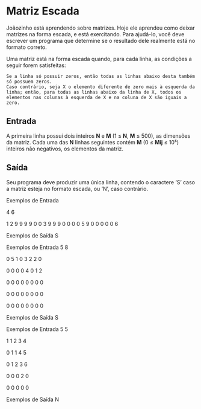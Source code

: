 # Matriz Escada

Joãozinho está aprendendo sobre matrizes. Hoje ele aprendeu como deixar matrizes na forma escada, e está exercitando. Para ajudá-lo, você deve escrever um programa que determine se o resultado dele realmente está no formato correto.

Uma matriz está na forma escada quando, para cada linha, as condições a seguir forem satisfeitas:

    Se a linha só possuir zeros, então todas as linhas abaixo desta também só possuem zeros.
    Caso contrário, seja X o elemento diferente de zero mais à esquerda da linha; então, para todas as linhas abaixo da linha de X, todos os elementos nas colunas à esquerda de X e na coluna de X são iguais a zero.

## Entrada

A primeira linha possui dois inteiros **N** e **M** (1 ≤ **N**, **M** ≤ 500), as dimensões da matriz. Cada uma das **N** linhas seguintes contém **M** (0 ≤ **Mij** ≤ 10⁵) inteiros não negativos, os elementos da matriz. 

## Saída

Seu programa deve produzir uma única linha, contendo o caractere ‘S’ caso a matriz esteja no formato escada, ou ‘N’, caso contrário.

Exemplos de Entrada 	

4 6

1 2 9 9 9 9
0 0 3 9 9 9
0 0 0 0 5 9
0 0 0 0 0 6
	
Exemplos de Saída
S

Exemplos de Entrada
5 8

0 5 1 0 3 2 2 0

0 0 0 0 4 0 1 2

0 0 0 0 0 0 0 0

0 0 0 0 0 0 0 0

0 0 0 0 0 0 0 0
	
Exemplos de Saída
S

Exemplos de Entrada
5 5

1 1 2 3 4

0 1 1 4 5

0 1 2 3 6

0 0 0 2 0

0 0 0 0 0
	
Exemplos de Saída
N